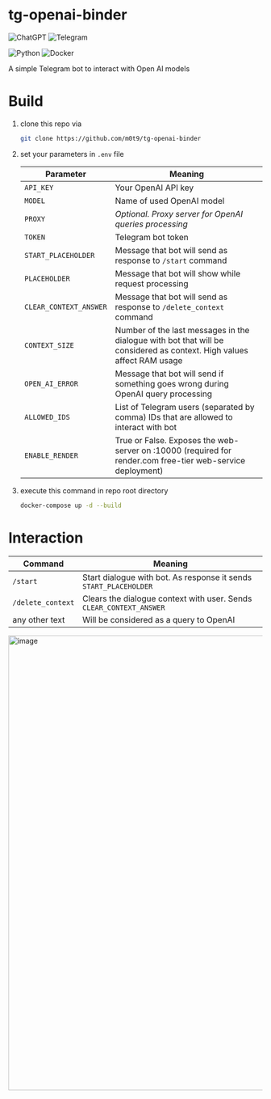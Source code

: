 # tg-openai-binder

![ChatGPT](https://img.shields.io/badge/chatGPT-74aa9c?style=for-the-badge&logo=openai&logoColor=white)
![Telegram](https://img.shields.io/badge/Telegram-2CA5E0?style=for-the-badge&logo=telegram&logoColor=white)

![Python](https://img.shields.io/badge/python-3670A0?style=for-the-badge&logo=python&logoColor=ffdd54)
![Docker](https://img.shields.io/badge/docker-%230db7ed.svg?style=for-the-badge&logo=docker&logoColor=white)

A simple Telegram bot to interact with Open AI models

# Build

1. clone this repo via
   ```bash
   git clone https://github.com/m0t9/tg-openai-binder
   ```
2. set your parameters in `.env` file

   | Parameter              | Meaning                                                                                                               |
   |------------------------|-----------------------------------------------------------------------------------------------------------------------|
   | `API_KEY`              | Your OpenAI API key                                                                                                   |
   | `MODEL`                | Name of used OpenAI model                                                                                             |
   | `PROXY`                | _Optional. Proxy server for OpenAI queries processing_                                                                |
   | `TOKEN`                | Telegram bot token                                                                                                    |
   | `START_PLACEHOLDER`    | Message that bot will send as response to `/start` command                                                            |
   | `PLACEHOLDER`          | Message that bot will show while request processing                                                                   |
   | `CLEAR_CONTEXT_ANSWER` | Message that bot will send as response to `/delete_context` command                                                   |
   | `CONTEXT_SIZE`         | Number of the last messages in the dialogue with bot that will be considered as context. High values affect RAM usage |
   | `OPEN_AI_ERROR`        | Message that bot will send if something goes wrong during OpenAI query processing                                     |
   | `ALLOWED_IDS`          | List of Telegram users (separated by comma) IDs that are allowed to interact with bot                                 |
   | `ENABLE_RENDER`        | True or False. Exposes the web-server on :10000 (required for render.com free-tier web-service deployment)            |

3. execute this command in repo root directory
    ```bash
    docker-compose up -d --build
    ```

# Interaction

| Command           | Meaning                                                             |
|-------------------|---------------------------------------------------------------------|
| `/start`          | Start dialogue with bot. As response it sends `START_PLACEHOLDER`   |
| `/delete_context` | Clears the dialogue context with user. Sends `CLEAR_CONTEXT_ANSWER` |
| any other text    | Will be considered as a query to OpenAI                             |

<img width="900" alt="image" src="https://github.com/m0t9/tg-openai-binder/assets/60100612/92b90a80-e34a-4e51-8551-2071c55e3cf5">

